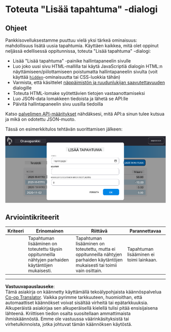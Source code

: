 <!--
CO_OP_TRANSLATOR_METADATA:
{
  "original_hash": "f23a868536c07da991b1d4e773161e25",
  "translation_date": "2025-08-27T21:06:22+00:00",
  "source_file": "7-bank-project/4-state-management/assignment.md",
  "language_code": "fi"
}
-->
# Toteuta "Lisää tapahtuma" -dialogi

## Ohjeet

Pankkisovelluksestamme puuttuu vielä yksi tärkeä ominaisuus: mahdollisuus lisätä uusia tapahtumia. 
Käyttäen kaikkea, mitä olet oppinut neljässä edellisessä oppitunnissa, toteuta "Lisää tapahtuma" -dialogi:

- Lisää "Lisää tapahtuma" -painike hallintapaneelin sivulle
- Luo joko uusi sivu HTML-mallilla tai käytä JavaScriptiä dialogin HTML:n näyttämiseen/piilottamiseen poistumatta hallintapaneelin sivulta (voit käyttää [`hidden`](https://developer.mozilla.org/docs/Web/HTML/Global_attributes/hidden)-ominaisuutta tai CSS-luokkia tähän)
- Varmista, että käsittelet [näppäimistön ja ruudunlukijan saavutettavuuden](https://developer.paciellogroup.com/blog/2018/06/the-current-state-of-modal-dialog-accessibility/) dialogille
- Toteuta HTML-lomake syötettävien tietojen vastaanottamiseksi
- Luo JSON-data lomakkeen tiedoista ja lähetä se API:lle
- Päivitä hallintapaneelin sivu uusilla tiedoilla

Katso [palvelimen API-määritykset](../api/README.md) nähdäksesi, mitä API:a sinun tulee kutsua ja mikä on odotettu JSON-muoto.

Tässä on esimerkkitulos tehtävän suorittamisen jälkeen:

![Näyttökuva, jossa näkyy esimerkki "Lisää tapahtuma" -dialogista](../../../../translated_images/dialog.93bba104afeb79f12f65ebf8f521c5d64e179c40b791c49c242cf15f7e7fab15.fi.png)

## Arviointikriteerit

| Kriteeri | Erinomainen                                                                                       | Riittävä                                                                                                                | Parannettavaa                                |
| -------- | ------------------------------------------------------------------------------------------------- | ----------------------------------------------------------------------------------------------------------------------- | --------------------------------------------|
|          | Tapahtuman lisääminen on toteutettu täysin oppitunneilla nähtyjen parhaiden käytäntöjen mukaisesti. | Tapahtuman lisääminen on toteutettu, mutta ei oppitunneilla nähtyjen parhaiden käytäntöjen mukaisesti tai toimii vain osittain. | Tapahtuman lisääminen ei toimi lainkaan.     |

---

**Vastuuvapauslauseke**:  
Tämä asiakirja on käännetty käyttämällä tekoälypohjaista käännöspalvelua [Co-op Translator](https://github.com/Azure/co-op-translator). Vaikka pyrimme tarkkuuteen, huomioithan, että automaattiset käännökset voivat sisältää virheitä tai epätarkkuuksia. Alkuperäistä asiakirjaa sen alkuperäisellä kielellä tulisi pitää ensisijaisena lähteenä. Kriittisen tiedon osalta suositellaan ammattimaista ihmiskäännöstä. Emme ole vastuussa väärinkäsityksistä tai virhetulkinnoista, jotka johtuvat tämän käännöksen käytöstä.